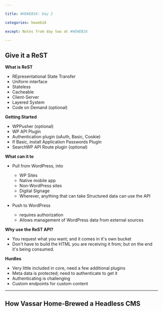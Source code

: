 ```yaml
---

title: #HEWEB16: Day 2

categories: heweb16

except: Notes from day two at #HEWEB16

---
```


## Give it a ReST

**What is ReST**

- REpresentational State Transfer
- Uniform interface
- Stateless
- Cacheable
- Client-Server
- Layered System
- Code on Demand (optional)

**Getting Started**

 - WPPusher (optional)
 - WP API Plugin
 - Authentication plugin (oAuth, Basic, Cookie)
  - If Basic, install Application Passwords Plugin
- SearchWP API Route plugin (optional)

**What can it to**

- Pull from WordPress, into
  - WP Sites
  - Native mobile app
  - Non-WordPress sites
  - Digital Signage
  - Wherever, anything that can take Structured data can use the API

- Push to WordPress
   - requires authorization
   - Allows management of WordPress data from external sources

**Why use the ReST API?**

- You request what you want; and it comes in it's own bucket
- Don't have to build the HTML you are receiving it from; but on the end it's being consumed.

**Hurdles**

- Very little included in core, need a few additional plugins
- Meta data is protected; need to authenticate to get it
- Authenticating is challenging
- Custom endpoints for custom content


---

## How Vassar Home-Brewed a Headless CMS
